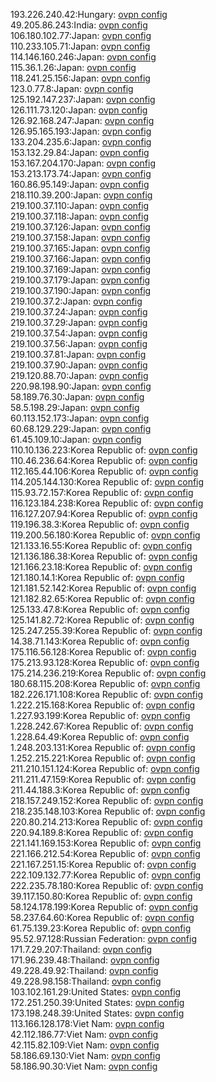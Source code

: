 193.226.240.42:Hungary: [ovpn config](vpn/193_226_240_42.ovpn)  
49.205.86.243:India: [ovpn config](vpn/49_205_86_243.ovpn)  
106.180.102.77:Japan: [ovpn config](vpn/106_180_102_77.ovpn)  
110.233.105.71:Japan: [ovpn config](vpn/110_233_105_71.ovpn)  
114.146.160.246:Japan: [ovpn config](vpn/114_146_160_246.ovpn)  
115.36.1.26:Japan: [ovpn config](vpn/115_36_1_26.ovpn)  
118.241.25.156:Japan: [ovpn config](vpn/118_241_25_156.ovpn)  
123.0.77.8:Japan: [ovpn config](vpn/123_0_77_8.ovpn)  
125.192.147.237:Japan: [ovpn config](vpn/125_192_147_237.ovpn)  
126.111.73.120:Japan: [ovpn config](vpn/126_111_73_120.ovpn)  
126.92.168.247:Japan: [ovpn config](vpn/126_92_168_247.ovpn)  
126.95.165.193:Japan: [ovpn config](vpn/126_95_165_193.ovpn)  
133.204.235.6:Japan: [ovpn config](vpn/133_204_235_6.ovpn)  
153.132.29.84:Japan: [ovpn config](vpn/153_132_29_84.ovpn)  
153.167.204.170:Japan: [ovpn config](vpn/153_167_204_170.ovpn)  
153.213.173.74:Japan: [ovpn config](vpn/153_213_173_74.ovpn)  
160.86.95.149:Japan: [ovpn config](vpn/160_86_95_149.ovpn)  
218.110.39.200:Japan: [ovpn config](vpn/218_110_39_200.ovpn)  
219.100.37.110:Japan: [ovpn config](vpn/219_100_37_110.ovpn)  
219.100.37.118:Japan: [ovpn config](vpn/219_100_37_118.ovpn)  
219.100.37.126:Japan: [ovpn config](vpn/219_100_37_126.ovpn)  
219.100.37.158:Japan: [ovpn config](vpn/219_100_37_158.ovpn)  
219.100.37.165:Japan: [ovpn config](vpn/219_100_37_165.ovpn)  
219.100.37.166:Japan: [ovpn config](vpn/219_100_37_166.ovpn)  
219.100.37.169:Japan: [ovpn config](vpn/219_100_37_169.ovpn)  
219.100.37.179:Japan: [ovpn config](vpn/219_100_37_179.ovpn)  
219.100.37.190:Japan: [ovpn config](vpn/219_100_37_190.ovpn)  
219.100.37.2:Japan: [ovpn config](vpn/219_100_37_2.ovpn)  
219.100.37.24:Japan: [ovpn config](vpn/219_100_37_24.ovpn)  
219.100.37.29:Japan: [ovpn config](vpn/219_100_37_29.ovpn)  
219.100.37.54:Japan: [ovpn config](vpn/219_100_37_54.ovpn)  
219.100.37.56:Japan: [ovpn config](vpn/219_100_37_56.ovpn)  
219.100.37.81:Japan: [ovpn config](vpn/219_100_37_81.ovpn)  
219.100.37.90:Japan: [ovpn config](vpn/219_100_37_90.ovpn)  
219.120.88.70:Japan: [ovpn config](vpn/219_120_88_70.ovpn)  
220.98.198.90:Japan: [ovpn config](vpn/220_98_198_90.ovpn)  
58.189.76.30:Japan: [ovpn config](vpn/58_189_76_30.ovpn)  
58.5.198.29:Japan: [ovpn config](vpn/58_5_198_29.ovpn)  
60.113.152.173:Japan: [ovpn config](vpn/60_113_152_173.ovpn)  
60.68.129.229:Japan: [ovpn config](vpn/60_68_129_229.ovpn)  
61.45.109.10:Japan: [ovpn config](vpn/61_45_109_10.ovpn)  
110.10.136.223:Korea Republic of: [ovpn config](vpn/110_10_136_223.ovpn)  
110.46.236.64:Korea Republic of: [ovpn config](vpn/110_46_236_64.ovpn)  
112.165.44.106:Korea Republic of: [ovpn config](vpn/112_165_44_106.ovpn)  
114.205.144.130:Korea Republic of: [ovpn config](vpn/114_205_144_130.ovpn)  
115.93.72.157:Korea Republic of: [ovpn config](vpn/115_93_72_157.ovpn)  
116.123.184.238:Korea Republic of: [ovpn config](vpn/116_123_184_238.ovpn)  
116.127.207.94:Korea Republic of: [ovpn config](vpn/116_127_207_94.ovpn)  
119.196.38.3:Korea Republic of: [ovpn config](vpn/119_196_38_3.ovpn)  
119.200.56.180:Korea Republic of: [ovpn config](vpn/119_200_56_180.ovpn)  
121.133.16.55:Korea Republic of: [ovpn config](vpn/121_133_16_55.ovpn)  
121.136.186.38:Korea Republic of: [ovpn config](vpn/121_136_186_38.ovpn)  
121.166.23.18:Korea Republic of: [ovpn config](vpn/121_166_23_18.ovpn)  
121.180.14.1:Korea Republic of: [ovpn config](vpn/121_180_14_1.ovpn)  
121.181.52.142:Korea Republic of: [ovpn config](vpn/121_181_52_142.ovpn)  
121.182.82.65:Korea Republic of: [ovpn config](vpn/121_182_82_65.ovpn)  
125.133.47.8:Korea Republic of: [ovpn config](vpn/125_133_47_8.ovpn)  
125.141.82.72:Korea Republic of: [ovpn config](vpn/125_141_82_72.ovpn)  
125.247.255.39:Korea Republic of: [ovpn config](vpn/125_247_255_39.ovpn)  
14.38.71.143:Korea Republic of: [ovpn config](vpn/14_38_71_143.ovpn)  
175.116.56.128:Korea Republic of: [ovpn config](vpn/175_116_56_128.ovpn)  
175.213.93.128:Korea Republic of: [ovpn config](vpn/175_213_93_128.ovpn)  
175.214.236.219:Korea Republic of: [ovpn config](vpn/175_214_236_219.ovpn)  
180.68.115.208:Korea Republic of: [ovpn config](vpn/180_68_115_208.ovpn)  
182.226.171.108:Korea Republic of: [ovpn config](vpn/182_226_171_108.ovpn)  
1.222.215.168:Korea Republic of: [ovpn config](vpn/1_222_215_168.ovpn)  
1.227.93.199:Korea Republic of: [ovpn config](vpn/1_227_93_199.ovpn)  
1.228.242.67:Korea Republic of: [ovpn config](vpn/1_228_242_67.ovpn)  
1.228.64.49:Korea Republic of: [ovpn config](vpn/1_228_64_49.ovpn)  
1.248.203.131:Korea Republic of: [ovpn config](vpn/1_248_203_131.ovpn)  
1.252.215.221:Korea Republic of: [ovpn config](vpn/1_252_215_221.ovpn)  
211.210.151.124:Korea Republic of: [ovpn config](vpn/211_210_151_124.ovpn)  
211.211.47.159:Korea Republic of: [ovpn config](vpn/211_211_47_159.ovpn)  
211.44.188.3:Korea Republic of: [ovpn config](vpn/211_44_188_3.ovpn)  
218.157.249.152:Korea Republic of: [ovpn config](vpn/218_157_249_152.ovpn)  
218.235.148.103:Korea Republic of: [ovpn config](vpn/218_235_148_103.ovpn)  
220.80.214.213:Korea Republic of: [ovpn config](vpn/220_80_214_213.ovpn)  
220.94.189.8:Korea Republic of: [ovpn config](vpn/220_94_189_8.ovpn)  
221.141.169.153:Korea Republic of: [ovpn config](vpn/221_141_169_153.ovpn)  
221.166.212.54:Korea Republic of: [ovpn config](vpn/221_166_212_54.ovpn)  
221.167.251.15:Korea Republic of: [ovpn config](vpn/221_167_251_15.ovpn)  
222.109.132.77:Korea Republic of: [ovpn config](vpn/222_109_132_77.ovpn)  
222.235.78.180:Korea Republic of: [ovpn config](vpn/222_235_78_180.ovpn)  
39.117.150.80:Korea Republic of: [ovpn config](vpn/39_117_150_80.ovpn)  
58.124.178.199:Korea Republic of: [ovpn config](vpn/58_124_178_199.ovpn)  
58.237.64.60:Korea Republic of: [ovpn config](vpn/58_237_64_60.ovpn)  
61.75.139.23:Korea Republic of: [ovpn config](vpn/61_75_139_23.ovpn)  
95.52.97.128:Russian Federation: [ovpn config](vpn/95_52_97_128.ovpn)  
171.7.29.207:Thailand: [ovpn config](vpn/171_7_29_207.ovpn)  
171.96.239.48:Thailand: [ovpn config](vpn/171_96_239_48.ovpn)  
49.228.49.92:Thailand: [ovpn config](vpn/49_228_49_92.ovpn)  
49.228.98.158:Thailand: [ovpn config](vpn/49_228_98_158.ovpn)  
103.102.161.29:United States: [ovpn config](vpn/103_102_161_29.ovpn)  
172.251.250.39:United States: [ovpn config](vpn/172_251_250_39.ovpn)  
173.198.248.39:United States: [ovpn config](vpn/173_198_248_39.ovpn)  
113.166.128.178:Viet Nam: [ovpn config](vpn/113_166_128_178.ovpn)  
42.112.186.77:Viet Nam: [ovpn config](vpn/42_112_186_77.ovpn)  
42.115.82.109:Viet Nam: [ovpn config](vpn/42_115_82_109.ovpn)  
58.186.69.130:Viet Nam: [ovpn config](vpn/58_186_69_130.ovpn)  
58.186.90.30:Viet Nam: [ovpn config](vpn/58_186_90_30.ovpn)  
